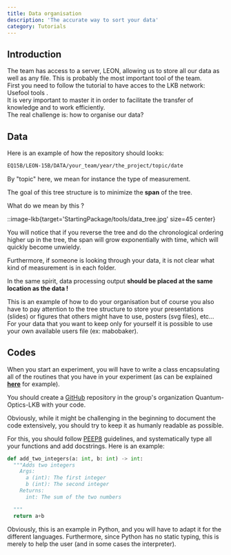 ```yaml
---
title: Data organisation
description: 'The accurate way to sort your data'
category: Tutorials
---
```


## Introduction

The team has access to a server, LEON, allowing us to store all our data as well as any file. This is probably the most important tool of the team.  
First you need to follow the tutorial to have acces to the LKB network: <NuxtLink to="/Starting Package/Tools"> Usefool tools </NuxtLink>.  
It is very important to master it in order to facilitate the transfer of knowledge and to work efficiently.  
The real challenge is: how to organise our data?

## Data
Here is an example of how the repository should looks:
  </code-block>

  ```bash
  EQ15B/LEON-15B/DATA/your_team/year/the_project/topic/date
  ```

  </code-block>

By "topic" here, we mean for instance the type of measurement.

The goal of this tree structure is to minimize the **span** of the tree.

What do we mean by this ? 

::image-lkb{target='StartingPackage/tools/data_tree.jpg' size=45 center} 

You will notice that if you reverse the tree and do the chronological ordering higher up in the tree, the span will grow exponentially with time, which will quickly become unwieldy.

Furthermore, if someone is looking through your data, it is not clear what kind of measurement is in each folder.

In the same spirit, data processing output **should be placed at the same location as the data !**

This is an example of how to do your organisation but of course you also have to pay attention to the tree structure to store your presentations (slides) or figures that others might have to use, posters (svg files), etc...  
For your data that you want to keep only for yourself it is possible to use your own available users file (ex: mabobaker).  

## Codes

When you start an experiment, you will have to write a class encapsulating all of the routines that you have in your experiment (as can be explained [**here**](.././4.RbLab/bibliography#) for example).

You should create a [GitHub](1.Tools###GitHub) repository in the group's organization Quantum-Optics-LKB with your code.

Obviously, while it might be challenging in the beginning to document the code extensively, you should try to keep it as humanly readable as possible.

For this, you should follow [PEEP8](https://peps.python.org/pep-0008/) guidelines, and systematically type all your functions and add docstrings.
Here is an example:

```python
def add_two_integers(a: int, b: int) -> int:
  """Adds two integers
    Args:
      a (int): The first integer
      b (int): The second integer
    Returns:
      int: The sum of the two numbers

  """
  return a+b
```

Obviously, this is an example in Python, and you will have to adapt it for the different languages. Furthermore, since Python has no static typing, this is merely to help the user (and in some cases the interpreter).